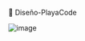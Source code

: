 
🎨 Diseño-PlayaCode

![image](https://github.com/Bruno-Ivan/Bruno-Ivan.github.io/assets/126531075/15141c34-4ff5-4ad3-8dcc-15f019a9a63e)
